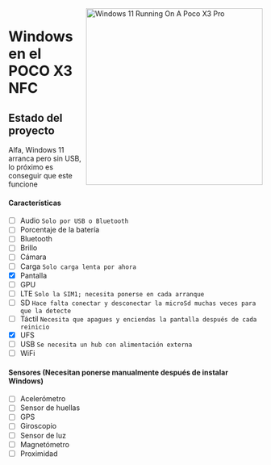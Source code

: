 <img align="right" src="https://github.com/wormstest/src_vayu_windows/blob/main/2Poco X3 Pro Windows.png" width="350" alt="Windows 11 Running On A Poco X3 Pro">


# Windows en el POCO X3 NFC

## Estado del proyecto

Alfa, Windows 11 arranca pero sin USB, lo próximo es conseguir que este funcione

#### Características

- [ ] Audio ```Solo por USB o Bluetooth```
- [ ] Porcentaje de la batería
- [ ] Bluetooth
- [ ] Brillo
- [ ] Cámara
- [ ] Carga ```Solo carga lenta por ahora```
- [x] Pantalla
- [ ] GPU
- [ ] LTE ```Solo la SIM1; necesita ponerse en cada arranque```
- [ ] SD ```Hace falta conectar y desconectar la microSd muchas veces para que la detecte```
- [ ] Táctil ```Necesita que apagues y enciendas la pantalla después de cada reinicio```
- [x] UFS
- [ ] USB ```Se necesita un hub con alimentación externa```
- [ ] WiFi

#### Sensores (Necesitan ponerse manualmente después de instalar Windows)
- [ ] Acelerómetro
- [ ] Sensor de huellas
- [ ] GPS
- [ ] Giroscopio
- [ ] Sensor de luz
- [ ] Magnetómetro
- [ ] Proximidad
